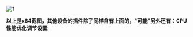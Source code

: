 ![1](https://user-images.githubusercontent.com/73426989/166139042-202ea730-3871-4ce2-bef2-a23f72698079.png)              

**以上是x64截图，其他设备的插件除了同样含有上面的，“可能”另外还有：CPU性能优化调节设置**

